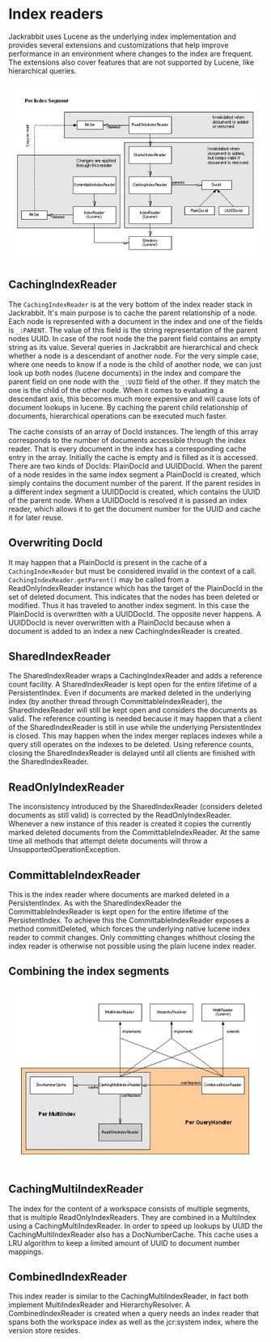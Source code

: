 <!--
   Licensed to the Apache Software Foundation (ASF) under one or more
   contributor license agreements.  See the NOTICE file distributed with
   this work for additional information regarding copyright ownership.
   The ASF licenses this file to You under the Apache License, Version 2.0
   (the "License"); you may not use this file except in compliance with
   the License.  You may obtain a copy of the License at

       http://www.apache.org/licenses/LICENSE-2.0

   Unless required by applicable law or agreed to in writing, software
   distributed under the License is distributed on an "AS IS" BASIS,
   WITHOUT WARRANTIES OR CONDITIONS OF ANY KIND, either express or implied.
   See the License for the specific language governing permissions and
   limitations under the License.
-->

Index readers
=============
Jackrabbit uses Lucene as the underlying index implementation and provides
several extensions and customizations that help improve performance in an
environment where changes to the index are frequent. The extensions also
cover features that are not supported by Lucene, like hierarchical queries.

![Per Index Segment](index-readers/index-readers-per-segment.jpg)


CachingIndexReader
------------------
The `CachingIndexReader` is at the very bottom of the index reader stack in
Jackrabbit. It's main purpose is to cache the parent relationship of a
node. Each node is represented with a document in the index and one of the
fields is `_:PARENT`. The value of this field is the string representation of
the parent nodes UUID. In case of the root node the the parent field
contains an empty string as its value. Several queries in Jackrabbit are
hierarchical and check whether a node is a descendant of another node. For
the very simple case, where one needs to know if a node is the child of
another node, we can just look up both nodes (lucene documents) in the
index and compare the parent field on one node with the `_:UUID` field of the
other. If they match the one is the child of the other node. When it comes
to evaluating a descendant axis, this becomes much more expensive and will
cause lots of document lookups in lucene. By caching the parent child
relationship of documents, hierarchical operations can be executed much
faster.

The cache consists of an array of DocId instances. The length of this array
corresponds to the number of documents accessible through the index reader.
That is every document in the index has a corresponding cache entry in the
array. Initially the cache is empty and is filled as it is accessed. There
are two kinds of DocIds: PlainDocId and UUIDDocId. When the parent of a
node resides in the same index segment a PlainDocId is created, which
simply contains the document number of the parent. If the parent resides in
a different index segment a UUIDDocId is created, which contains the UUID
of the parent node. When a UUIDDocId is resolved it is passed an index
reader, which allows it to get the document number for the UUID and cache
it for later reuse.


Overwriting DocId
-----------------
It may happen that a PlainDocId is present in the cache of a
`CachingIndexReader` but must be considered invalid in the context of a call.
`CachingIndexReader.getParent()` may be called from a ReadOnlyIndexReader
instance which has the target of the PlainDocId in the set of deleted
document. This indicates that the nodes has been deleted or modified. Thus
it has traveled to another index segment. In this case the PlainDocId is
overwritten with a UUIDDocId. The opposite never happens. A UUIDDocId is
never overwritten with a PlainDocId because when a document is added to an
index a new CachingIndexReader is created.


SharedIndexReader
-----------------
The SharedIndexReader wraps a CachingIndexReader and adds a reference count
facility. A SharedIndexReader is kept open for the entire lifetime of a
PersistentIndex. Even if documents are marked deleted in the underlying
index (by another thread through CommittableIndexReader), the
SharedIndexReader will still be kept open and considers the documents as
valid. The reference counting is needed because it may happen that a client
of the SharedIndexReader is still in use while the underlying
PersistentIndex is closed. This may happen when the index merger replaces
indexes while a query still operates on the indexes to be deleted. Using
reference counts, closing the SharedIndexReader is delayed until all
clients are finished with the  SharedIndexReader.


ReadOnlyIndexReader
-------------------
The inconsistency introduced by the SharedIndexReader (considers deleted
documents as still valid) is corrected by the ReadOnlyIndexReader. Whenever
a new instance of this reader is created it copies the currently marked
deleted documents from the CommittableIndexReader. At the same time all
methods that attempt delete documents will throw a
UnsupportedOperationException.


CommittableIndexReader
----------------------
This is the index reader where documents are marked deleted in a
PersistentIndex. As with the SharedIndexReader the CommittableIndexReader
is kept open for the entire lifetime of the PersistentIndex. To achieve
this the CommittableIndexReader exposes a method commitDeleted, which
forces the underlying native lucene index reader to commit changes. Only
committing changes whithout closing the index reader is otherwise not
possible using the plain lucene index reader.


Combining the index segments
----------------------------

![Per Query Handler](index-readers/index-readers-per-query-handler.jpg)


CachingMultiIndexReader
-----------------------
The index for the content of a workspace consists of multiple segments,
that is multiple ReadOnlyIndexReaders. They are combined in a MultiIndex
using a CachingMultiIndexReader. In order to speed up lookups by UUID the
CachingMultiIndexReader also has a DocNumberCache. This cache uses a LRU
algorithm to keep a limited amount of UUID to document number mappings.


CombinedIndexReader
-------------------
This index reader is similar to the CachingMultiIndexReader, in fact both
implement MultiIndexReader and HierarchyResolver. A CombinedIndexReader is
created when a query needs an index reader that spans both the workspace
index as well as the jcr:system index, where the version store resides.
